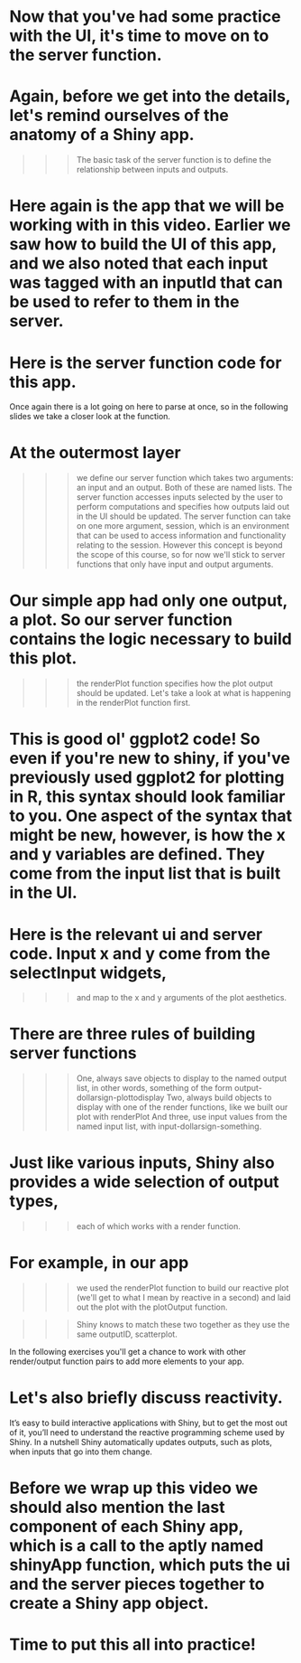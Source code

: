 # Now that you've had some practice with the UI, it's time to move on to the server function.

# Again, before we get into the details, let's remind ourselves of the anatomy of a Shiny app.

>>> The basic task of the server function is to define the relationship between inputs and outputs.

# Here again is the app that we will be working with in this video. Earlier we saw how to build the UI of this app, and we also noted that each input was tagged with an inputId that can be used to refer to them in the server.

# Here is the server function code for this app.

Once again there is a lot going on here to parse at once, so in the following slides we take a closer look at the function.

# At the outermost layer

>>> we define our server function which takes two arguments: an input and an output. Both of these are named lists. The server function accesses inputs selected by the user to perform computations and specifies how outputs laid out in the UI should be updated. The server function can take on one more argument, session, which is an environment that can be used to access information and functionality relating to the session. However this concept is beyond the scope of this course, so for now we'll stick to server functions that only have input and output arguments.

# Our simple app had only one output, a plot. So our server function contains the logic necessary to build this plot.

>>> the renderPlot function specifies how the plot output should be updated. Let's take a look at what is happening in the renderPlot function first.

# This is good ol' ggplot2 code! So even if you're new to shiny, if you've previously used ggplot2 for plotting in R, this syntax should look familiar to you. One aspect of the syntax that might be new, however, is how the x and y variables are defined. They come from the input list that is built in the UI.

# Here is the relevant ui and server code. Input x and y come from the selectInput widgets, 

>>> and map to the x and y arguments of the plot aesthetics.

# There are three rules of building server functions

>>> One, always save objects to display to the named output list, in other words, something of the form output-dollarsign-plottodisplay
>>> Two, always build objects to display with one of the render functions, like we built our plot with renderPlot
>>> And three, use input values from the named input list, with input-dollarsign-something.

# Just like various inputs, Shiny also provides a wide selection of output types, 

>>> each of which works with a render function.

# For example, in our app 

>>> we used the renderPlot function to build our reactive plot (we'll get to what I mean by reactive in a second) and laid out the plot with the plotOutput function. 

>>> Shiny knows to match these two together as they use the same outputID, scatterplot.

In the following exercises you'll get a chance to work with other render/output function pairs to add more elements to your app.

# Let's also briefly discuss reactivity. 

It’s easy to build interactive applications with Shiny, but to get the most out of it, you’ll need to understand the reactive programming scheme used by Shiny. In a nutshell Shiny automatically updates outputs, such as plots, when inputs that go into them change.

# Before we wrap up this video we should also mention the last component of each Shiny app, which is a call to the aptly named shinyApp function, which puts the ui and the server pieces together to create a Shiny app object.

# Time to put this all into practice!
